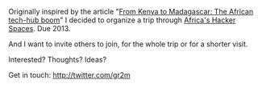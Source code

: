 Originally inspired by the article "[From Kenya to Madagascar: The African tech-hub boom](http://www.bbc.co.uk/news/business-18878585)" I decided to organize a trip through [Africa's Hacker Spaces](https://africahubs.crowdmap.com/). Due 2013.

And I want to invite others to join, for the whole trip or for a shorter visit.

Interested? Thoughts? Ideas?

Get in touch: http://twitter.com/gr2m